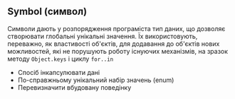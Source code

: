 ## Symbol (символ)

Символи дають у розпорядження програміста тип даних, що дозволяє створювати глобальні унікальні значення. Їх використовують, переважно, як властивості об'єктів, для додавання до об'єктів нових можливостей, які не порушують роботу існуючих механізмів, на зразок методу `Object.keys` і циклу `for..in`

-   Спосіб інкапсулювати дані
-   По-справжньому унікальний набір значень (enum)
-   Перевизначити вбудовану поведінку
